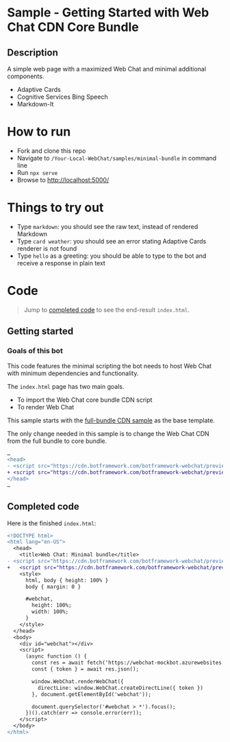 # Sample -  Getting Started with Web Chat CDN Core Bundle

## Description
A simple web page with a maximized Web Chat and minimal additional components.


- Adaptive Cards
- Cognitive Services Bing Speech
- Markdown-It

# How to run

- Fork and clone this repo
- Navigate to `/Your-Local-WebChat/samples/minimal-bundle` in command line
- Run `npx serve`
- Browse to [http://localhost:5000/](http://localhost:5000/)

# Things to try out

- Type `markdown`: you should see the raw text, instead of rendered Markdown
- Type `card weather`: you should see an error stating Adaptive Cards renderer is not found
- Type `hello` as a greeting: you should be able to type to the bot and receive a response in plain text

# Code
> Jump to [completed code](#completed-code) to see the end-result `index.html`.

## Getting started
### Goals of this bot
This code features the minimal scripting the bot needs to host Web Chat with minimum dependencies and functionality. 

The `index.html` page has two main goals.
- To import the Web Chat core bundle CDN script
- To render Web Chat 

 This sample starts with the [full-bundle CDN sample](./../full-bundle/README.md) as the base template.

 The only change needed in this sample is to change the Web Chat CDN from the full bundle to core bundle.

 ```diff
 …
<head>
- <script src="https://cdn.botframework.com/botframework-webchat/preview/botchat.js"></script>
+ <script src="https://cdn.botframework.com/botframework-webchat/preview/botchat-core.js"></script>
</head> 
…
```

## Completed code 
Here is the finished `index.html`:

```diff
<!DOCTYPE html>
<html lang="en-US">
  <head>
    <title>Web Chat: Minimal bundle</title>
- <script src="https://cdn.botframework.com/botframework-webchat/preview/botchat.js"></script>
+   <script src="https://cdn.botframework.com/botframework-webchat/preview/botchat-core.js"></script>
    <style>
      html, body { height: 100% }
      body { margin: 0 }

      #webchat,
        height: 100%;
        width: 100%;
      }
    </style>
  </head>
  <body>
    <div id="webchat"></div>
    <script>
      (async function () {
        const res = await fetch('https://webchat-mockbot.azurewebsites.net/directline/token', { method: 'POST' });
        const { token } = await res.json();

        window.WebChat.renderWebChat({
          directLine: window.WebChat.createDirectLine({ token })
        }, document.getElementById('webchat'));

        document.querySelector('#webchat > *').focus();
      })().catch(err => console.error(err));
    </script>
  </body>
</html>
```